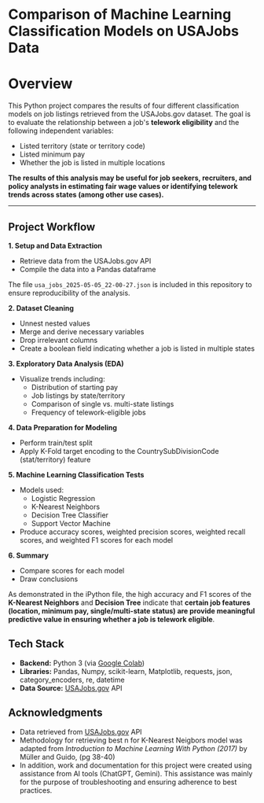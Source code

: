 # Comparison of Machine Learning Classification Models on USAJobs Data

# Overview

This Python project compares the results of four different classification models on job listings retrieved from the USAJobs.gov dataset. The goal is to evaluate the relationship between a
job's **telework eligibility** and the following independent variables:
- Listed territory (state or territory code)
- Listed minimum pay
- Whether the job is listed in multiple locations

**The results of this analysis may be useful for job seekers, recruiters, and policy analysts in estimating fair wage values or identifying telework trends across states (among other use cases).**

---

## Project Workflow
**1. Setup and Data Extraction**
- Retrieve data from the USAJobs.gov API
- Compile the data into a Pandas dataframe

The file `usa_jobs_2025-05-05_22-00-27.json` is included in this repository to ensure reproducibility of the analysis.

**2. Dataset Cleaning**
- Unnest nested values
- Merge and derive necessary variables
- Drop irrelevant columns
- Create a boolean field indicating whether a job is listed in multiple states

**3. Exploratory Data Analysis (EDA)**
  - Visualize trends including:
    - Distribution of starting pay
    - Job listings by state/territory
    - Comparison of single vs. multi-state listings
    - Frequency of telework-eligible jobs

**4. Data Preparation for Modeling**
  - Perform train/test split
  - Apply K-Fold target encoding to the CountrySubDivisionCode (stat/territory) feature

**5. Machine Learning Classification Tests**
  - Models used:
    - Logistic Regression
    - K-Nearest Neighbors
    - Decision Tree Classifier
    - Support Vector Machine
- Produce accuracy scores, weighted precision scores, weighted recall scores, and weighted F1 scores for each model

**6. Summary**
- Compare scores for each model
- Draw conclusions

As demonstrated in the iPython file, the high accuracy and F1 scores of the **K-Nearest Neighbors** and **Decision Tree** indicate that  **certain job features (location, minimum pay, single/multi-state status) are provide meaningful predictive value in ensuring whether a job is telework eligible**.

## Tech Stack
- **Backend:** Python 3 (via [Google Colab](https://colab.research.google.com/))
- **Libraries:** Pandas, Numpy, scikit-learn, Matplotlib, requests, json, category_encoders, re, datetime
- **Data Source:** [USAJobs.gov](https://www.usajobs.gov/) API

## Acknowledgments
- Data retrieved from [USAJobs.gov](https://www.usajobs.gov/) API
- Methodology for retrieving best n for K-Nearest Neigbors model was adapted from *Introduction to Machine Learning With Python (2017)* by Müller and Guido, (pg 38-40)
- In addition, work and documentation for this project were created using assistance from AI tools (ChatGPT, Gemini). This assistance was mainly for the purpose of troubleshooting and ensuring adherence to best practices.

